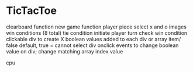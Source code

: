# TicTacToe

clearboard function 
new game function
player piece select
x and o images
win conditions (8 total)
tie condition
initiate player turn 
check win condition
clickable div to create X
boolean values added to each div or array item/ false default, true = cannot select div
onclick events to change boolean value on div; change matching array index value


cpu
